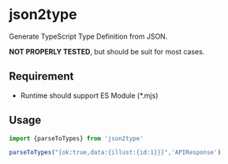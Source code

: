 # json2type

Generate TypeScript Type Definition from JSON.

**NOT PROPERLY TESTED**, but should be suit for most cases.

## Requirement
* Runtime should support ES Module (*.mjs)
## Usage
```js
import {parseToTypes} from 'json2type'

parseToTypes("{ok:true,data:{illust:{id:1}}}",'APIResponse')
```